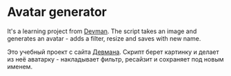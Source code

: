 # Avatar generator

It's a learning project from [Devman](https://dvmn.org).
The script takes an image and generates an avatar - adds a filter, resize and saves with new name.

Это учебный проект с сайта [Девмана](https://dvmn.org).
Скрипт берет картинку и делает из неё аватарку - накладывает фильтр, ресайзит и сохраняет под новым именем.

